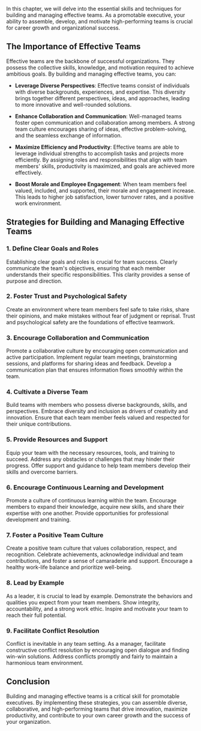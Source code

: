 
In this chapter, we will delve into the essential skills and techniques for building and managing effective teams. As a promotable executive, your ability to assemble, develop, and motivate high-performing teams is crucial for career growth and organizational success.

The Importance of Effective Teams
---------------------------------

Effective teams are the backbone of successful organizations. They possess the collective skills, knowledge, and motivation required to achieve ambitious goals. By building and managing effective teams, you can:

* **Leverage Diverse Perspectives**: Effective teams consist of individuals with diverse backgrounds, experiences, and expertise. This diversity brings together different perspectives, ideas, and approaches, leading to more innovative and well-rounded solutions.

* **Enhance Collaboration and Communication**: Well-managed teams foster open communication and collaboration among members. A strong team culture encourages sharing of ideas, effective problem-solving, and the seamless exchange of information.

* **Maximize Efficiency and Productivity**: Effective teams are able to leverage individual strengths to accomplish tasks and projects more efficiently. By assigning roles and responsibilities that align with team members' skills, productivity is maximized, and goals are achieved more effectively.

* **Boost Morale and Employee Engagement**: When team members feel valued, included, and supported, their morale and engagement increase. This leads to higher job satisfaction, lower turnover rates, and a positive work environment.

Strategies for Building and Managing Effective Teams
----------------------------------------------------

### 1. Define Clear Goals and Roles

Establishing clear goals and roles is crucial for team success. Clearly communicate the team's objectives, ensuring that each member understands their specific responsibilities. This clarity provides a sense of purpose and direction.

### 2. Foster Trust and Psychological Safety

Create an environment where team members feel safe to take risks, share their opinions, and make mistakes without fear of judgment or reprisal. Trust and psychological safety are the foundations of effective teamwork.

### 3. Encourage Collaboration and Communication

Promote a collaborative culture by encouraging open communication and active participation. Implement regular team meetings, brainstorming sessions, and platforms for sharing ideas and feedback. Develop a communication plan that ensures information flows smoothly within the team.

### 4. Cultivate a Diverse Team

Build teams with members who possess diverse backgrounds, skills, and perspectives. Embrace diversity and inclusion as drivers of creativity and innovation. Ensure that each team member feels valued and respected for their unique contributions.

### 5. Provide Resources and Support

Equip your team with the necessary resources, tools, and training to succeed. Address any obstacles or challenges that may hinder their progress. Offer support and guidance to help team members develop their skills and overcome barriers.

### 6. Encourage Continuous Learning and Development

Promote a culture of continuous learning within the team. Encourage members to expand their knowledge, acquire new skills, and share their expertise with one another. Provide opportunities for professional development and training.

### 7. Foster a Positive Team Culture

Create a positive team culture that values collaboration, respect, and recognition. Celebrate achievements, acknowledge individual and team contributions, and foster a sense of camaraderie and support. Encourage a healthy work-life balance and prioritize well-being.

### 8. Lead by Example

As a leader, it is crucial to lead by example. Demonstrate the behaviors and qualities you expect from your team members. Show integrity, accountability, and a strong work ethic. Inspire and motivate your team to reach their full potential.

### 9. Facilitate Conflict Resolution

Conflict is inevitable in any team setting. As a manager, facilitate constructive conflict resolution by encouraging open dialogue and finding win-win solutions. Address conflicts promptly and fairly to maintain a harmonious team environment.

Conclusion
----------

Building and managing effective teams is a critical skill for promotable executives. By implementing these strategies, you can assemble diverse, collaborative, and high-performing teams that drive innovation, maximize productivity, and contribute to your own career growth and the success of your organization.
